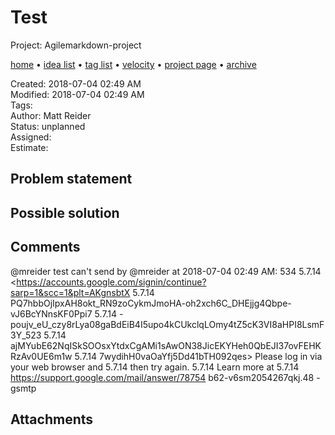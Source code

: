 # Test

Project: Agilemarkdown-project

[home](../index.md) • [idea list](../ideas.md) • [tag list](../tags.md) • [velocity](../velocity.md) • [project page](../agilemarkdown-project.md) • [archive](archive.md)

Created: 2018-07-04 02:49 AM  
Modified: 2018-07-04 02:49 AM  
Tags:   
Author: Matt Reider  
Status: unplanned  
Assigned:   
Estimate:   

## Problem statement

## Possible solution

## Comments

@mreider test
can't send by @mreider at 2018-07-04 02:49 AM: 534 5.7.14 <https://accounts.google.com/signin/continue?sarp=1&scc=1&plt=AKgnsbtX
5.7.14 PQ7hbbOjIpxAH8okt_RN9zoCykmJmoHA-oh2xch6C_DHEjjg4Qbpe-vJ6BcYNnsKF0Ppi7
5.7.14 -poujv_eU_czy8rLya08gaBdEiB4I5upo4kCUkclqLOmy4tZ5cK3VI8aHPI8LsmF3Y_523
5.7.14 ajMYubE62NqISkSOOsxYtdxCgAMi1sAwON38JicEKYHeh0QbEJI37ovFEHKRzAv0UE6m1w
5.7.14 7wydihH0vaOaYfj5Dd41bTH092qes> Please log in via your web browser and
5.7.14 then try again.
5.7.14  Learn more at
5.7.14  https://support.google.com/mail/answer/78754 b62-v6sm2054267qkj.48 - gsmtp

## Attachments
